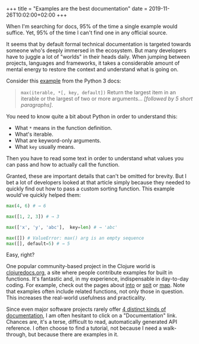 +++
title = "Examples are the best documentation"
date = 2019-11-26T10:02:00+02:00
+++

When I'm searching for docs, 95% of the time a single example would suffice. Yet, 95% of the time I can't find one in any official source.

It seems that by default formal technical documentation is targeted towards someone who's deeply immersed in the ecosystem. But many developers have to juggle a lot of "worlds" in their heads daily. When jumping between projects, languages and frameworks, it takes a considerable amount of mental energy to restore the context and understand what is going on.

Consider this [example](https://docs.python.org/3/library/functions.html#max) from the Python 3 docs:

> `max(iterable, *[, key, default])`
> Return the largest item in an iterable or the largest of two or more arguments... _[followed by 5 short paragraphs]_.

You need to know quite a bit about Python in order to understand this:

-   What `*` means in the function definition.
-   What's iterable.
-   What are keyword-only arguments.
-   What `key` usually means.

Then you have to read some text in order to understand what values you can pass and how to actually call the function.

Granted, these are important details that can't be omitted for brevity. But I bet a lot of developers looked at that article simply because they needed to quickly find out how to pass a custom sorting function. This example would've quickly helped them:

```python
max(4, 6) # → 6

max([1, 2, 3]) # → 3

max(['x', 'y', 'abc'],  key=len) # → 'abc'

max([]) # ValueError: max() arg is an empty sequence
max([], default=5) # → 5
```

Easy, right?

One popular community-based project in the Clojure world is [clojuredocs.org](https://clojuredocs.org/), a site where people contribute examples for built in functions. It's fantastic and, in my experience, indispensable in day-to-day coding. For example, check out the pages about [into](https://clojuredocs.org/clojure.core/into) or [spit](https://clojuredocs.org/clojure.core/spit) or [map](https://clojuredocs.org/clojure.core/map). Note that examples often include related functions, not only those in question. This increases the real-world usefulness and practicality.

Since even major software projects rarely offer [4 distinct kinds of documentation](https://www.divio.com/blog/documentation/), I am often hesitant to click on a "Documentation" link. Chances are, it's a terse, difficult to read, automatically generated API reference. I often choose to find a tutorial, not because I need a walk-through, but because there are examples in it.

